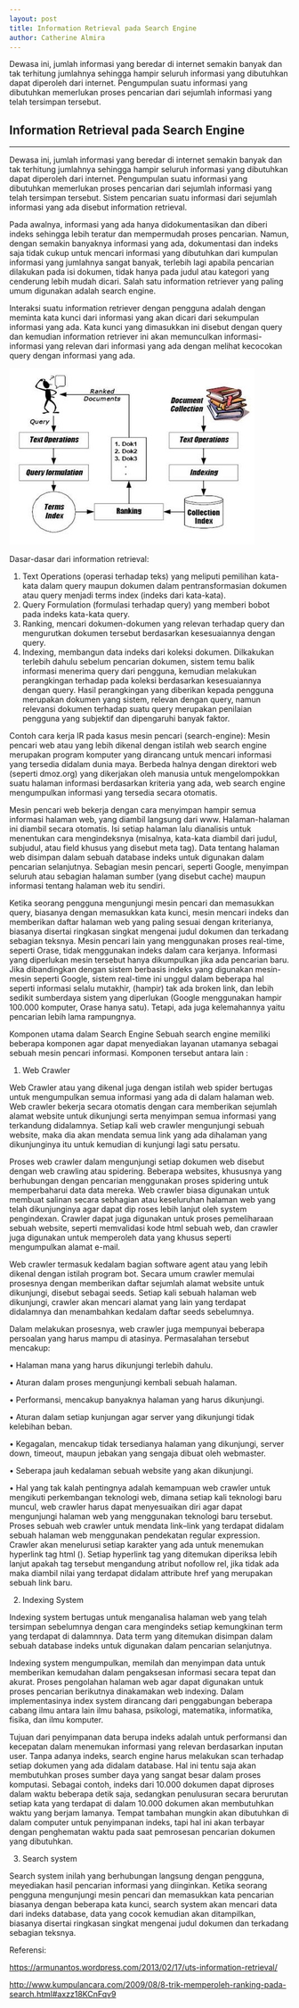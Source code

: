 ```yaml
---
layout: post
title: Information Retrieval pada Search Engine
author: Catherine Almira
---
```


Dewasa ini, jumlah informasi yang beredar di internet semakin banyak dan tak terhitung jumlahnya sehingga hampir seluruh informasi yang dibutuhkan dapat diperoleh dari internet. Pengumpulan suatu informasi yang dibutuhkan memerlukan proses pencarian dari sejumlah informasi yang telah tersimpan tersebut.

## Information Retrieval pada Search Engine
-----

Dewasa ini, jumlah informasi yang beredar di internet semakin banyak dan tak terhitung jumlahnya sehingga hampir seluruh informasi yang dibutuhkan dapat diperoleh dari internet. Pengumpulan suatu informasi yang dibutuhkan memerlukan proses pencarian dari sejumlah informasi yang telah tersimpan tersebut. Sistem pencarian suatu informasi dari sejumlah informasi yang ada disebut information retrieval.

Pada awalnya, informasi yang ada hanya didokumentasikan dan diberi indeks sehingga lebih teratur dan mempermudah proses pencarian. Namun, dengan semakin banyaknya informasi yang ada, dokumentasi dan indeks saja tidak cukup untuk mencari informasi yang dibutuhkan dari kumpulan informasi yang jumlahnya sangat banyak, terlebih lagi apabila pencarian dilakukan pada isi dokumen, tidak hanya pada judul atau kategori yang cenderung lebih mudah dicari. Salah satu information retriever yang paling umum digunakan adalah search engine.

Interaksi suatu information retriever dengan pengguna adalah dengan meminta kata kunci dari informasi yang akan dicari dari sekumpulan informasi yang ada. Kata kunci yang dimasukkan ini disebut dengan query dan kemudian information retriever ini akan memunculkan informasi-informasi yang relevan dari informasi yang ada dengan melihat kecocokan query dengan informasi yang ada.

![Ilustrasi Information Retrieval](/images/pic1.jpg)

Dasar-dasar dari information retrieval:
1.	Text Operations (operasi terhadap teks) yang meliputi pemilihan kata-kata dalam query maupun dokumen dalam pentransformasian dokumen atau query menjadi terms index (indeks dari kata-kata).
2.	Query Formulation (formulasi terhadap query) yang memberi bobot pada indeks kata-kata query.
3.	Ranking, mencari dokumen-dokumen yang relevan terhadap query dan mengurutkan dokumen tersebut berdasarkan kesesuaiannya dengan query.
4.	Indexing, membangun data indeks dari koleksi dokumen. Dilkakukan terlebih dahulu sebelum pencarian dokumen, sistem temu balik informasi menerima query dari pengguna, kemudian melakukan perangkingan terhadap pada koleksi berdasarkan kesesuaiannya dengan query. Hasil perangkingan yang diberikan kepada pengguna merupakan dokumen yang sistem, relevan dengan query, namun relevansi dokumen terhadap suatu query merupakan penilaian pengguna yang subjektif dan dipengaruhi banyak faktor.

Contoh cara kerja IR pada kasus mesin pencari (search-engine):
Mesin pencari web atau yang lebih dikenal dengan istilah web search engine merupakan program komputer yang dirancang untuk mencari informasi yang tersedia didalam dunia maya. Berbeda halnya dengan direktori web (seperti dmoz.org) yang dikerjakan oleh manusia untuk mengelompokkan suatu halaman informasi berdasarkan kriteria yang ada, web search engine mengumpulkan informasi yang tersedia secara otomatis.

Mesin pencari web bekerja dengan cara menyimpan hampir semua informasi halaman web, yang diambil langsung dari www. Halaman-halaman ini diambil secara otomatis. Isi setiap halaman lalu dianalisis untuk menentukan cara mengindeksnya (misalnya, kata-kata diambil dari judul, subjudul, atau field khusus yang disebut meta tag). Data tentang halaman web disimpan dalam sebuah database indeks untuk digunakan dalam pencarian selanjutnya. Sebagian mesin pencari, seperti Google, menyimpan seluruh atau sebagian halaman sumber (yang disebut cache) maupun informasi tentang halaman web itu sendiri.

Ketika seorang pengguna mengunjungi mesin pencari dan memasukkan query, biasanya dengan memasukkan kata kunci, mesin mencari indeks dan memberikan daftar halaman web yang paling sesuai dengan kriterianya, biasanya disertai ringkasan singkat mengenai judul dokumen dan terkadang sebagian teksnya. Mesin pencari lain yang menggunakan proses real-time, seperti Orase, tidak menggunakan indeks dalam cara kerjanya. Informasi yang diperlukan mesin tersebut hanya dikumpulkan jika ada pencarian baru. Jika dibandingkan dengan sistem berbasis indeks yang digunakan mesin-mesin seperti Google, sistem real-time ini unggul dalam beberapa hal seperti informasi selalu mutakhir, (hampir) tak ada broken link, dan lebih sedikit sumberdaya sistem yang diperlukan (Google menggunakan hampir 100.000 komputer, Orase hanya satu). Tetapi, ada juga kelemahannya yaitu pencarian lebih lama rampungnya.

Komponen utama dalam Search Engine
Sebuah search engine memiliki beberapa komponen agar dapat menyediakan layanan utamanya sebagai sebuah mesin pencari informasi. Komponen tersebut antara lain :

1.	Web Crawler

Web Crawler atau yang dikenal juga dengan istilah web spider bertugas untuk mengumpulkan semua informasi yang ada di dalam halaman web. Web crawler bekerja secara otomatis dengan cara memberikan sejumlah alamat website untuk dikunjungi serta menyimpan semua informasi yang terkandung didalamnya. Setiap kali web crawler mengunjungi sebuah website, maka dia akan mendata semua link yang ada dihalaman yang dikunjunginya itu untuk kemudian di kunjungi lagi satu persatu.

Proses web crawler dalam mengunjungi setiap dokumen web disebut dengan web crawling atau spidering. Beberapa websites, khususnya yang berhubungan dengan pencarian menggunakan proses spidering untuk memperbaharui data data mereka. Web crawler biasa digunakan untuk membuat salinan secara sebhagian atau keseluruhan halaman web yang telah dikunjunginya agar dapat dip roses lebih lanjut oleh system pengindexan. Crawler dapat juga digunakan untuk proses pemeliharaan sebuah website, seperti memvalidasi kode html sebuah web, dan crawler juga digunakan untuk memperoleh data yang khusus seperti mengumpulkan alamat e-mail.

Web crawler termasuk kedalam bagian software agent atau yang lebih dikenal dengan istilah program bot. Secara umum crawler memulai prosesnya dengan memberikan daftar sejumlah alamat website untuk dikunjungi, disebut sebagai seeds. Setiap kali sebuah halaman web dikunjungi, crawler akan mencari alamat yang lain yang terdapat didalamnya dan menambahkan kedalam daftar seeds sebelumnya.

Dalam melakukan prosesnya, web crawler juga mempunyai beberapa persoalan yang harus mampu di atasinya. Permasalahan tersebut mencakup:

•	Halaman mana yang harus dikunjungi terlebih dahulu.

•	Aturan dalam proses mengunjungi kembali sebuah halaman.

•	Performansi, mencakup banyaknya halaman yang harus dikunjungi.

•	Aturan dalam setiap kunjungan agar server yang dikunjungi tidak kelebihan beban.

•	Kegagalan, mencakup tidak tersedianya halaman yang dikunjungi, server down, timeout, maupun jebakan yang sengaja dibuat oleh webmaster.

•	Seberapa jauh kedalaman sebuah website yang akan dikunjungi.

•	Hal yang tak kalah pentingnya adalah kemampuan web crawler untuk mengikuti perkembangan teknologi web, dimana setiap kali teknologi baru muncul, web crawler harus dapat menyesuaikan diri agar dapat mengunjungi halaman web yang menggunakan teknologi baru tersebut. Proses sebuah web crawler untuk mendata link–link yang terdapat didalam sebuah halaman web menggunakan pendekatan regular expression. Crawler akan menelurusi setiap karakter yang ada untuk menemukan hyperlink tag html (<a>). Setiap hyperlink tag yang ditemukan diperiksa lebih lanjut apakah tag tersebut mengandung atribut nofollow rel, jika tidak ada maka diambil nilai yang terdapat didalam attribute href yang merupakan sebuah link baru.

2.	Indexing System

Indexing system bertugas untuk menganalisa halaman web yang telah tersimpan sebelumnya dengan cara mengindeks setiap kemungkinan term yang terdapat di dalamnnya. Data term yang ditemukan disimpan dalam sebuah database indeks untuk digunakan dalam pencarian selanjutnya.

Indexing system mengumpulkan, memilah dan menyimpan data untuk memberikan kemudahan dalam pengaksesan informasi secara tepat dan akurat. Proses pengolahan halaman web agar dapat digunakan untuk proses pencarian berikutnya dinakamakan web indexing. Dalam implementasinya index system dirancang dari penggabungan beberapa cabang ilmu antara lain ilmu bahasa, psikologi, matematika, informatika, fisika, dan ilmu komputer.

Tujuan dari penyimpanan data berupa indeks adalah untuk performansi dan kecepatan dalam menemukan informasi yang relevan berdasarkan inputan user. Tanpa adanya indeks, search engine harus melakukan scan terhadap setiap dokumen yang ada didalam database. Hal ini tentu saja akan membutuhkan proses sumber daya yang sangat besar dalam proses komputasi. Sebagai contoh, indeks dari 10.000 dokumen dapat diproses dalam waktu beberapa detik saja, sedangkan penulusuran secara berurutan setiap kata yang terdapat di dalam 10.000 dokumen akan membutuhkan waktu yang berjam lamanya. Tempat tambahan mungkin akan dibutuhkan di dalam computer untuk penyimpanan indeks, tapi hal ini akan terbayar dengan penghematan waktu pada saat pemrosesan pencarian dokumen yang dibutuhkan.

3.	Search system

Search system inilah yang berhubungan langsung dengan pengguna, meyediakan hasil pencarian informasi yang diinginkan. Ketika seorang pengguna mengunjungi mesin pencari dan memasukkan kata pencarian biasanya dengan beberapa kata kunci, search system akan mencari data dari indeks database, data yang cocok kemudian akan ditampilkan, biasanya disertai ringkasan singkat mengenai judul dokumen dan terkadang sebagian teksnya.




Referensi:

https://armunantos.wordpress.com/2013/02/17/uts-information-retrieval/

http://www.kumpulancara.com/2009/08/8-trik-memperoleh-ranking-pada-search.html#axzz18KCnFqv9



